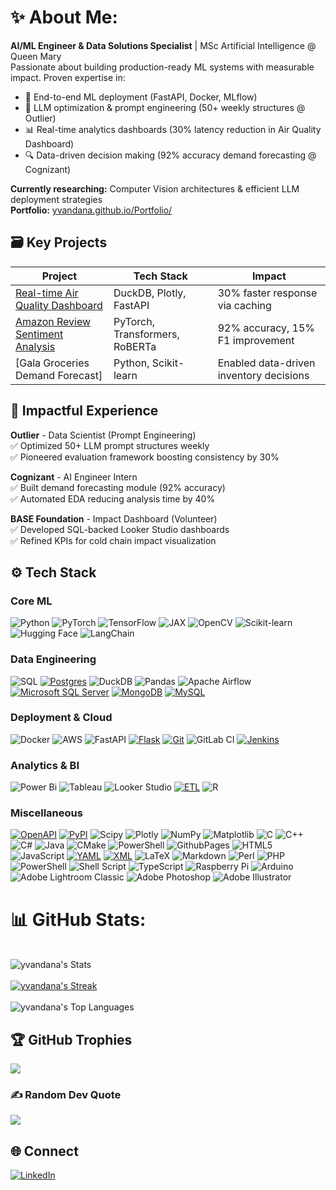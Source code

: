 # ✨ About Me:
**AI/ML Engineer & Data Solutions Specialist** | MSc Artificial Intelligence @ Queen Mary  
Passionate about building production-ready ML systems with measurable impact. Proven expertise in:
- 🚀 End-to-end ML deployment (FastAPI, Docker, MLflow)
- 🤖 LLM optimization & prompt engineering (50+ weekly structures @ Outlier)
- 📊 Real-time analytics dashboards (30% latency reduction in Air Quality Dashboard)
- 🔍 Data-driven decision making (92% accuracy demand forecasting @ Cognizant)

**Currently researching:** Computer Vision architectures & efficient LLM deployment strategies  
**Portfolio:** [yvandana.github.io/Portfolio/](https://yvandana.github.io/Portfolio/)

## 🗃️ Key Projects
| Project | Tech Stack | Impact |
|---------|------------|--------|
| [Real-time Air Quality Dashboard](https://github.com/YVandana/Live-Dashboard-for-Air-Quality-Data) | DuckDB, Plotly, FastAPI | 30% faster response via caching |
| [Amazon Review Sentiment Analysis](https://github.com/YVandana/Sentiment-Analysis-on-Amazon-Reviews) | PyTorch, Transformers, RoBERTa | 92% accuracy, 15% F1 improvement |
| [Gala Groceries Demand Forecast] | Python, Scikit-learn | Enabled data-driven inventory decisions |

## 💼 Impactful Experience
**Outlier** - Data Scientist (Prompt Engineering)  
✅ Optimized 50+ LLM prompt structures weekly  
✅ Pioneered evaluation framework boosting consistency by 30%  

**Cognizant** - AI Engineer Intern  
✅ Built demand forecasting module (92% accuracy)  
✅ Automated EDA reducing analysis time by 40%  

**BASE Foundation** - Impact Dashboard (Volunteer)  
✅ Developed SQL-backed Looker Studio dashboards  
✅ Refined KPIs for cold chain impact visualization  

## ⚙️ Tech Stack 
### Core ML
![Python](https://img.shields.io/badge/python-3670A0?style=flat&logo=python&logoColor=ffdd54) ![PyTorch](https://img.shields.io/badge/PyTorch-%23EE4C2C.svg?style=flat&logo=PyTorch&logoColor=white) ![TensorFlow](https://img.shields.io/badge/TensorFlow-%23FF6F00.svg?style=flat&logo=TensorFlow&logoColor=white) ![JAX](https://img.shields.io/badge/JAX-8A2BE2) ![OpenCV](https://img.shields.io/badge/opencv-%23white.svg?style=flat&logo=opencv&logoColor=white) ![Scikit-learn](https://img.shields.io/badge/scikit--learn-%23F7931E.svg?style=flat&logo=scikit-learn&logoColor=white) ![Hugging Face](https://img.shields.io/badge/Hugging%20Face-%23FFD21E.svg?style=flat&logo=huggingface&logoColor=white) ![LangChain](https://img.shields.io/badge/LangChain-1c3c3c.svg?logo=langchain&logoColor=white)

### Data Engineering
![SQL](https://img.shields.io/badge/SQL-4479A1?style=flat&logo=mysql&logoColor=white) [![Postgres](https://img.shields.io/badge/Postgres-%23316192.svg?logo=postgresql&logoColor=white)](#) ![DuckDB](https://img.shields.io/badge/DuckDB-000000?style=flat&logo=duckdb&logoColor=white) ![Pandas](https://img.shields.io/badge/pandas-%23150458.svg?style=flat&logo=pandas&logoColor=white) ![Apache Airflow](https://img.shields.io/badge/Airflow-017CEE?style=flat&logo=apacheairflow&logoColor=white) [![Microsoft SQL Server](https://custom-icon-badges.demolab.com/badge/Microsoft%20SQL%20Server-CC2927?logo=mssqlserver-white&logoColor=white)](#) [![MongoDB](https://img.shields.io/badge/MongoDB-%234ea94b.svg?logo=mongodb&logoColor=white)](#) [![MySQL](https://img.shields.io/badge/MySQL-4479A1?logo=mysql&logoColor=fff)](#) 

### Deployment & Cloud
![Docker](https://img.shields.io/badge/docker-%230db7ed.svg?style=flat&logo=docker&logoColor=white) ![AWS](https://img.shields.io/badge/AWS-%23FF9900.svg?style=flat&logo=amazon-aws&logoColor=white) ![FastAPI](https://img.shields.io/badge/FastAPI-005571?style=flat&logo=fastapi) [![Flask](https://img.shields.io/badge/Flask-000?logo=flask&logoColor=fff)](#) [![Git](https://img.shields.io/badge/Git-F05032?logo=git&logoColor=fff)](#) ![GitLab CI](https://img.shields.io/badge/gitlab%20CI-%23181717.svg?style=flat&logo=gitlab&logoColor=white) [![Jenkins](https://img.shields.io/badge/Jenkins-D24939?logo=jenkins&logoColor=white)](#)

### Analytics & BI
![Power Bi](https://img.shields.io/badge/power_bi-F2C811?style=flat&logo=powerbi&logoColor=black) ![Tableau](https://img.shields.io/badge/tableau-%23E97627.svg?style=flat&logo=tableau&logoColor=white) ![Looker Studio](https://img.shields.io/badge/Looker%20Studio-4285F4?style=flat&logo=google&logoColor=white) [![ETL](https://custom-icon-badges.demolab.com/badge/ETL-9370DB?logo=etl-logo&logoColor=fff)](#) ![R](https://img.shields.io/badge/r-%23276DC3.svg?style=flat&logo=r&logoColor=white)

### Miscellaneous
[![OpenAPI](https://img.shields.io/badge/OpenAPI-6BA539?logo=openapiinitiative&logoColor=white)](#) [![PyPI](https://img.shields.io/badge/PyPI-3775A9?logo=pypi&logoColor=fff)](#) ![Scipy](https://img.shields.io/badge/SciPy-%230C55A5.svg?style=flat&logo=scipy&logoColor=%white) ![Plotly](https://img.shields.io/badge/Plotly-%233F4F75.svg?style=flat&logo=plotly&logoColor=white) ![NumPy](https://img.shields.io/badge/numpy-%23013243.svg?style=flat&logo=numpy&logoColor=white) ![Matplotlib](https://img.shields.io/badge/Matplotlib-%23ffffff.svg?style=flat&logo=Matplotlib&logoColor=black) ![C](https://img.shields.io/badge/c-%2300599C.svg?style=flat&logo=c&logoColor=white) ![C++](https://img.shields.io/badge/c++-%2300599C.svg?style=flat&logo=c%2B%2B&logoColor=white) ![C#](https://img.shields.io/badge/C%23-239120?style=flat&logo=unity&logoColor=white) ![Java](https://img.shields.io/badge/java-%23ED8B00.svg?style=flat&logo=openjdk&logoColor=white) ![CMake](https://img.shields.io/badge/CMake-%23008FBA.svg?style=flat&logo=cmake&logoColor=white) ![PowerShell](https://img.shields.io/badge/PowerShell-%235391FE.svg?style=flat&logo=powershell&logoColor=white) ![GithubPages](https://img.shields.io/badge/github%20pages-121013?style=flat&logo=github&logoColor=white) ![HTML5](https://img.shields.io/badge/html5-%23E34F26.svg?style=flat&logo=html5&logoColor=white) ![JavaScript](https://img.shields.io/badge/javascript-%23323330.svg?style=flat&logo=javascript&logoColor=%23F7DF1E) [![YAML](https://img.shields.io/badge/YAML-CB171E?logo=yaml&logoColor=fff)](#) [![XML](https://img.shields.io/badge/XML-767C52?logo=xml&logoColor=fff)](#) ![LaTeX](https://img.shields.io/badge/latex-%23008080.svg?style=flat&logo=latex&logoColor=white) ![Markdown](https://img.shields.io/badge/markdown-%23000000.svg?style=flat&logo=markdown&logoColor=white) ![Perl](https://img.shields.io/badge/perl-%2339457E.svg?style=flat&logo=perl&logoColor=white) ![PHP](https://img.shields.io/badge/php-%23777BB4.svg?style=flat&logo=php&logoColor=white) ![PowerShell](https://img.shields.io/badge/PowerShell-%235391FE.svg?style=flat&logo=powershell&logoColor=white) ![Shell Script](https://img.shields.io/badge/shell_script-%23121011.svg?style=flat&logo=gnu-bash&logoColor=white) ![TypeScript](https://img.shields.io/badge/typescript-%23007ACC.svg?style=flat&logo=typescript&logoColor=white) ![Raspberry Pi](https://img.shields.io/badge/-RaspberryPi-C51A4A?style=flat&logo=Raspberry-Pi) ![Arduino](https://img.shields.io/badge/-Arduino-00979D?style=flat&logo=Arduino&logoColor=white) ![Adobe Lightroom Classic](https://img.shields.io/badge/Adobe%20Lightroom%20Classic-31A8FF.svg?style=flat&logo=Adobe%20Lightroom%20Classic&logoColor=white) ![Adobe Photoshop](https://img.shields.io/badge/adobe%20photoshop-%2331A8FF.svg?style=flat&logo=adobe%20photoshop&logoColor=white) ![Adobe Illustrator](https://img.shields.io/badge/adobe%20illustrator-%23FF9A00.svg?style=flat&logo=adobe%20illustrator&logoColor=white)

# 📊 GitHub Stats:

<br>![yvandana's Stats](https://github-readme-stats.vercel.app/api?username=yvandana&theme=dark&show_icons=true&hide_border=false&count_private=true) </br>
<br> [![yvandana's Streak](https://github-readme-streak-stats.herokuapp.com/?user=yvandana&theme=dark&hide_border=false)](#) </br>
<br>![yvandana's Top Languages](https://github-readme-stats.vercel.app/api/top-langs/?username=yvandana&theme=dark&show_icons=true&hide_border=false&layout=compact) </br>

## 🏆 GitHub Trophies
![](https://github-profile-trophy.vercel.app/?username=yvandana&theme=darkhub&no-frame=true&no-bg=false&margin-w=4)

### ✍️ Random Dev Quote
![](https://quotes-github-readme.vercel.app/api?type=horizontal&theme=github_dark)

## 🌐 Connect
[![LinkedIn](https://img.shields.io/badge/LinkedIn-%230077B5.svg?logo=linkedin&logoColor=white)](https://www.linkedin.com/in/yvandana/)
